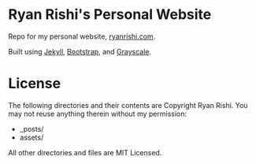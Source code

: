 Ryan Rishi's Personal Website
=======
Repo for my personal website, [ryanrishi.com](http://ryanrishi.com).

Built using [Jekyll](http://jekyllrb.com/), [Bootstrap](http://getbootstrap.com), and [Grayscale](http://startbootstrap.com/template-overviews/grayscale/).

License
===
The following directories and their contents are Copyright Ryan Rishi. You may
not reuse anything therein without my permission:
* _posts/
* assets/

All other directories and files are MIT Licensed.
